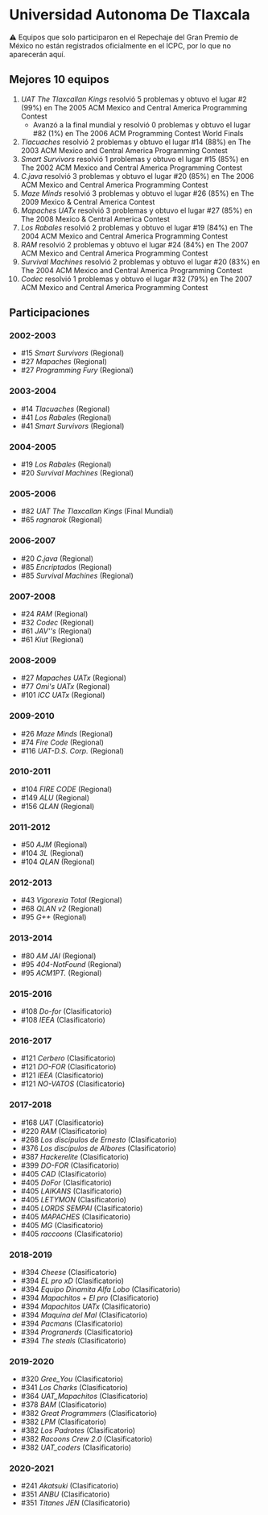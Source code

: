 # Universidad Autonoma De Tlaxcala

:warning: Equipos que solo participaron en el Repechaje del Gran Premio de México no están registrados oficialmente en el ICPC, por lo que no aparecerán aquí.

## Mejores 10 equipos

1. _UAT The Tlaxcallan Kings_ resolvió 5 problemas y obtuvo el lugar #2 (99%) en The 2005 ACM Mexico and Central America Programming Contest
    - Avanzó a la final mundial y resolvió 0 problemas y obtuvo el lugar #82 (1%) en The 2006 ACM Programming Contest World Finals
1. _Tlacuaches_ resolvió 2 problemas y obtuvo el lugar #14 (88%) en The 2003 ACM Mexico and Central America Programming Contest
1. _Smart Survivors_ resolvió 1 problemas y obtuvo el lugar #15 (85%) en The 2002 ACM Mexico and Central America Programming Contest
1. _C.java_ resolvió 3 problemas y obtuvo el lugar #20 (85%) en The 2006 ACM Mexico and Central America Programming Contest
1. _Maze Minds_ resolvió 3 problemas y obtuvo el lugar #26 (85%) en The 2009 Mexico & Central America Contest
1. _Mapaches UATx_ resolvió 3 problemas y obtuvo el lugar #27 (85%) en The 2008 Mexico & Central America Contest
1. _Los Rabales_ resolvió 2 problemas y obtuvo el lugar #19 (84%) en The 2004 ACM Mexico and Central America Programming Contest
1. _RAM_ resolvió 2 problemas y obtuvo el lugar #24 (84%) en The 2007 ACM Mexico and Central America Programming Contest
1. _Survival Machines_ resolvió 2 problemas y obtuvo el lugar #20 (83%) en The 2004 ACM Mexico and Central America Programming Contest
1. _Codec_ resolvió 1 problemas y obtuvo el lugar #32 (79%) en The 2007 ACM Mexico and Central America Programming Contest

## Participaciones

### 2002-2003

- #15 _Smart Survivors_ (Regional)
- #27 _Mapaches_ (Regional)
- #27 _Programming Fury_ (Regional)

### 2003-2004

- #14 _Tlacuaches_ (Regional)
- #41 _Los Rabales_ (Regional)
- #41 _Smart Survivors_ (Regional)

### 2004-2005

- #19 _Los Rabales_ (Regional)
- #20 _Survival Machines_ (Regional)

### 2005-2006

- #82 _UAT The Tlaxcallan Kings_ (Final Mundial)
- #65 _ragnarok_ (Regional)

### 2006-2007

- #20 _C.java_ (Regional)
- #85 _Encriptados_ (Regional)
- #85 _Survival Machines_ (Regional)

### 2007-2008

- #24 _RAM_ (Regional)
- #32 _Codec_ (Regional)
- #61 _JAV''s_ (Regional)
- #61 _Kiut_ (Regional)

### 2008-2009

- #27 _Mapaches UATx_ (Regional)
- #77 _Omi's UATx_ (Regional)
- #101 _ICC UATx_ (Regional)

### 2009-2010

- #26 _Maze Minds_ (Regional)
- #74 _Fire Code_ (Regional)
- #116 _UAT-D.S. Corp._ (Regional)

### 2010-2011

- #104 _FIRE CODE_ (Regional)
- #149 _ALU_ (Regional)
- #156 _QLAN_ (Regional)

### 2011-2012

- #50 _AJM_ (Regional)
- #104 _3L_ (Regional)
- #104 _QLAN_ (Regional)

### 2012-2013

- #43 _Vigorexia Total_ (Regional)
- #68 _QLAN v2_ (Regional)
- #95 _G++_ (Regional)

### 2013-2014

- #80 _AM JAI_ (Regional)
- #95 _404-NotFound_ (Regional)
- #95 _ACM1PT._ (Regional)

### 2015-2016

- #108 _Do-for_ (Clasificatorio)
- #108 _IEEA_ (Clasificatorio)

### 2016-2017

- #121 _Cerbero_ (Clasificatorio)
- #121 _DO-FOR_ (Clasificatorio)
- #121 _IEEA_ (Clasificatorio)
- #121 _NO-VATOS_ (Clasificatorio)

### 2017-2018

- #168 _UAT_ (Clasificatorio)
- #220 _RAM_ (Clasificatorio)
- #268 _Los discípulos de Ernesto_ (Clasificatorio)
- #376 _Los discípulos de Albores_ (Clasificatorio)
- #387 _Hackerelite_ (Clasificatorio)
- #399 _DO-FOR_ (Clasificatorio)
- #405 _CAD_ (Clasificatorio)
- #405 _DoFor_ (Clasificatorio)
- #405 _LAIKANS_ (Clasificatorio)
- #405 _LETYMON_ (Clasificatorio)
- #405 _LORDS SEMPAI_ (Clasificatorio)
- #405 _MAPACHES_ (Clasificatorio)
- #405 _MG_ (Clasificatorio)
- #405 _raccoons_ (Clasificatorio)

### 2018-2019

- #394 _Cheese_ (Clasificatorio)
- #394 _EL pro xD_ (Clasificatorio)
- #394 _Equipo Dinamita Alfa Lobo_ (Clasificatorio)
- #394 _Mapachitos + El pro_ (Clasificatorio)
- #394 _Mapachitos UATx_ (Clasificatorio)
- #394 _Maquina del Mal_ (Clasificatorio)
- #394 _Pacmans_ (Clasificatorio)
- #394 _Progranerds_ (Clasificatorio)
- #394 _The steals_ (Clasificatorio)

### 2019-2020

- #320 _Gree_You_ (Clasificatorio)
- #341 _Los Charks_ (Clasificatorio)
- #364 _UAT_Mapachitos_ (Clasificatorio)
- #378 _BAM_ (Clasificatorio)
- #382 _Great Programmers_ (Clasificatorio)
- #382 _LPM_ (Clasificatorio)
- #382 _Los Padrotes_ (Clasificatorio)
- #382 _Racoons Crew 2.0_ (Clasificatorio)
- #382 _UAT_coders_ (Clasificatorio)

### 2020-2021

- #241 _Akatsuki_ (Clasificatorio)
- #351 _ANBU_ (Clasificatorio)
- #351 _Titanes JEN_ (Clasificatorio)



